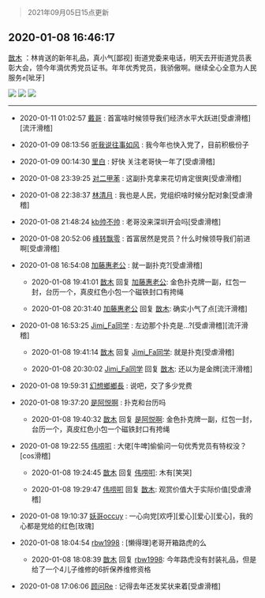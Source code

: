 > 2021年09月05日15点更新
<link rel="stylesheet" href="https://cdn.jsdelivr.net/gh/taotie6/sampleJSON@main/css/photo_show.css">


 ## 2020-01-08 16:46:17 

 [㪚木](https://www.coolapk.com/feed/15797726?shareKey=Nzc5ZTE0NjlhZWEwNjEzMTc1MGU~) ：林肯送的新年礼品，真小气[鄙视]
街道党委来电话，明天去开街道党员表彰大会，领今年滴优秀党员证书。年年优秀党员，我骄傲啊。继续全心全意为人民服务✊[呲牙] 

<div class="album">
<img class="img-item" src="https://image.coolapk.com/feed/2020/0108/16/1081091_0732db4c_2937_0166@3325x2494.jpeg" />
<img class="img-item" src="https://image.coolapk.com/feed/2020/0108/16/1081091_7e26d6d0_2937_0168@3325x2494.jpeg" />
<img class="img-item" src="https://image.coolapk.com/feed/2020/0108/16/1081091_51a13848_2937_017@3325x2494.jpeg" />
</div>

 ------- 

- 2020-01-11 01:02:57 [戴哥](uid=2483039) : 首富啥时候领导我们经济水平大跃进[受虐滑稽][流汗滑稽] 

- 2020-01-09 08:13:56 [听我说往事如风](uid=1531308) : 我今年也快入党了，目前积极份子 

- 2020-01-09 00:14:30 [里白](uid=1518891) : 好快 关注老哥快一年了[受虐滑稽] 

- 2020-01-08 23:39:25 [对二甲苯](uid=2184595) : 这副扑克拿来花切肯定很爽[受虐滑稽] 

- 2020-01-08 22:38:37 [林清月](uid=3083763) : 我也是人民，党组织啥时候分配对象[受虐滑稽] 

- 2020-01-08 21:48:24 [kb帅不帅](uid=1534346) : 老哥没来深圳开会吗[受虐滑稽] 

- 2020-01-08 20:52:06 [峰转飘零](uid=900024) : 首富居然是党员？什么时候领导我们前进啊[受虐滑稽] 

- 2020-01-08 16:54:08 [加藤惠老公](uid=1266680) : 就一副扑克?[受虐滑稽] 

    - 2020-01-08 19:41:01 [㪚木](uid=1081091) 回复 [加藤惠老公](uid=1266680): 金色扑克牌一副，红包一封，台历一个，真皮红色小包一个磁铁封口有挎绳 

    - 2020-01-08 20:31:40 [加藤惠老公](uid=1266680) 回复 [㪚木](uid=1081091): 确实小气了点[流汗滑稽] 

- 2020-01-08 16:53:25 [Jimi_Fa同学](uid=658442) : 左边那个扑克是...?[受虐滑稽][流汗滑稽] 

    - 2020-01-08 19:41:14 [㪚木](uid=1081091) 回复 [Jimi_Fa同学](uid=658442): 就是扑克[受虐滑稽] 

    - 2020-01-08 20:30:02 [Jimi_Fa同学](uid=658442) 回复 [㪚木](uid=1081091): 还以为是金牌[流汗滑稽] 

- 2020-01-08 19:59:31 [幻想鄉鄉長](uid=699581) : 说吧，交了多少党费 

- 2020-01-08 19:37:20 [是阿悦啊](uid=601969) : 扑克和台历吗 

    - 2020-01-08 19:40:32 [㪚木](uid=1081091) 回复 [是阿悦啊](uid=601969): 金色扑克牌一副，红包一封，台历一个，真皮红色小包一个磁铁封口有挎绳 

- 2020-01-08 19:22:55 [伟唠咑](uid=488448) : 大佬[牛啤]偷偷问一句优秀党员有特权没？[cos滑稽] 

    - 2020-01-08 19:24:45 [㪚木](uid=1081091) 回复 [伟唠咑](uid=488448): 木有[笑哭] 

    - 2020-01-08 19:29:47 [伟唠咑](uid=488448) 回复 [㪚木](uid=1081091): 观赏价值大于实际价值[受虐滑稽] 

- 2020-01-08 19:10:37 [妖哥occuy](uid=1388591) : 一心向党[欢呼][爱心][爱心][爱心]，我的心都是党给的红色[玫瑰] 

- 2020-01-08 18:04:54 [rbw1998](uid=602980) : [懒得理]老哥开箱路虎的么 

    - 2020-01-08 18:08:39 [㪚木](uid=1081091) 回复 [rbw1998](uid=602980): 今年路虎没有封装礼品，但是给了一个4儿子维修的6折保养维修资格 

- 2020-01-08 17:06:06 [顾问Re](uid=886479) : 记得去年还发奖状来着[受虐滑稽] 

